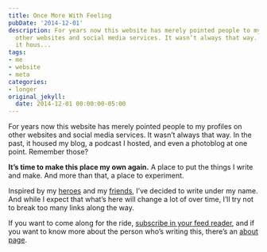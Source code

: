 ```yaml
---
title: Once More With Feeling
pubDate: '2014-12-01'
description: For years now this website has merely pointed people to my profiles on
  other websites and social media services. It wasn’t always that way. In the past,
  it hous...
tags:
- me
- website
- meta
categories:
- longer
original_jekyll:
  date: 2014-12-01 00:00:00-05:00
---
```


For years now this website has merely pointed people to my profiles on other websites and social media services. It wasn’t always that way. In the past, it housed my blog, a podcast I hosted, and even a photoblog at one point. Remember those?

**It’s time to make this place my own again.** A place to put the things I write and make. And more than that, a place to experiment.

Inspired by my [heroes](http://frankchimero.com/blog/homesteading-2014/) and my [friends](http://khanlou.com), I’ve decided to write under my name. And while I expect that what’s here will change a lot of over time, I’ll try not to break too many links along the way.

If you want to come along for the ride, [subscribe in your feed reader](/feed/), and if you want to know more about the person who’s writing this, there’s an [about page](/about/).
